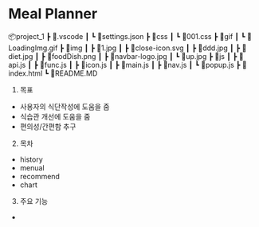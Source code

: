 # Meal Planner
📦project_1
 ┣ 📂.vscode
 ┃ ┗ 📜settings.json
 ┣ 📂css
 ┃ ┗ 📜001.css
 ┣ 📂gif
 ┃ ┗ 📜LoadingImg.gif
 ┣ 📂img
 ┃ ┣ 📜1.jpg
 ┃ ┣ 📜close-icon.svg
 ┃ ┣ 📜ddd.jpg
 ┃ ┣ 📜diet.jpg
 ┃ ┣ 📜foodDish.png
 ┃ ┣ 📜navbar-logo.jpg
 ┃ ┗ 📜up.jpg
 ┣ 📂js
 ┃ ┣ 📜api.js
 ┃ ┣ 📜func.js
 ┃ ┣ 📜icon.js
 ┃ ┣ 📜main.js
 ┃ ┣ 📜nav.js
 ┃ ┗ 📜popup.js
 ┣ 📜index.html
 ┗ 📜README.MD
1. 목표
- 사용자의 식단작성에 도움을 줌
- 식습관 개선에 도움을 줌
- 편의성/간편함 추구
2. 목차
- history
- menual
- recommend
- chart
3. 주요 기능
- 
